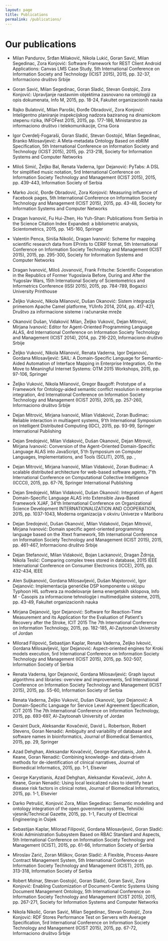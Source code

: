 ```yaml
---
layout: page
title: Publications
permalink: /publications/
---
```


# Our publications




* Milan Pandurov, Srđan Milaković, Nikola Lukić, Goran Savić, Milan Segedinac, Zora Konjović: Software Framework for REST Client Android Applications: Canvas LMS Case Study, 5th International Conference on Information Society and Technology (ICIST 2015), 2015, pp. 32-37, Informaciono društvo Srbije

* Goran Savić, Milan Segedinac, Goran Sladić, Stevan Gostojić, Zora Konjović: Upravljanje nastavnim objektima zasnovano na ontologiji za opis dokumenata, Info M, 2015, pp. 18-24, Fakultet organizacionih nauka

* Rajko Bulatović, Milan Paroški, Ðorđe Obradović, Zora Konjović: Inteligentno planiranje inspekcijskog nadzora baziranog na dinamickom stepenu rizika, INFOFest 2015, 2015, pp. 177-186, Ministarstvo za informaciono društvo i telekomunikacije, Crna Gora

* Igor Cverdelj-Fogaraši, Goran Sladić, Stevan Gostojić, Milan Segedinac, Branko Milosavljević: A Meta-metadata Ontology Based on ebRIM Specification, 5th International Conference on Information Society and Technology (ICIST 2015), 2015, pp. 213-218, Society for Information Systems and Computer Networks

* Miloš Simić, Željko Bal, Renata Vaderna, Igor Dejanović: PyTabs: A DSL for simplified music notation, 5rd International Conference on Information Society Technology and Management (ICIST 2015), 2015, pp. 439-443, Information Society of Serbia

* Marko Jocić, Đorđe Obradović, Zora Konjović: Measuring influence of Facebook pages, 5th International Conference on Information Society Technology and Management (ICIST 2015), 2015, pp. 43-48, Society for Information Systems and Computer Networks

* Dragan Ivanović, Fu Hui-Zhen, Ho Yuh-Shan: Publications from Serbia in the Science Citation Index Expanded: a bibliometric analysis, Scientometrics, 2015, pp. 145-160, Springer

* Valentin Penca, Siniša Nikolić, Dragan Ivanović: Scheme for mapping scientific research data from EPrints to CERIF format, 5th International Conference on Information Society Technology and Management (ICIST 2015), 2015, pp. 295-300, Society for Information Systems and Computer Networks

* Dragan Ivanović, Miloš Jovanović, Frank Fritsche: Scientific Cooperation in the Republics of Former Yugoslavia Before, During and After the Yugoslav Wars, 15th International Society of Scientometrics and Informetrics Conference (ISSI 2015), 2015, pp. 784-789, Bogazici University Printhouse

* Željko Vuković, Nikola Milanović, Dušan Okanović: Sistem integracija primenom Apache Camel platforme, YUInfo 2014, 2014, pp. 417-421, Društvo za informacione sisteme i računarske mreže

* Okanović Dušan, Vidaković Milan, Željko Vuković, Dejan Mitrović, Mirjana Ivanović: Editor for Agent-Oriented Programming Language ALAS, 4rd International Conference on Information Society Technology and Management (ICIST 2014), 2014, pp. 216-220, Informaciono društvo Srbije

* Željko Vuković, Nikola Milanović, Renata Vaderna, Igor Dejanović, Gordana Milosavljević: SAIL: A Domain-Specific Language for Semantic-Aided Automation of Interface Mapping in Enterprise Integration, On the Move to Meaningful Internet Systems: OTM 2015 Workshops, 2015, pp. 97-106, Springer

* Željko Vuković, Nikola Milanović, Gregor Baugoff: Prototype of a Framework for Ontology-aided semantic conflict resolution in enterprise integration, 4rd International Conference on Information Society Technology and Management (ICIST 2015), 2015, pp. 257-260, Informaciono društvo Srbije

* Dejan Mitrović, Mirjana Ivanović, Milan Vidaković, Zoran Budimac: Reliable interaction in multiagent systems, 9'th International Symposium on Intelligent Distributed Computing (IDC), 2015, pp. 93-99, Springer International Publishing

* Dejan Sredojević, Milan Vidaković, Dušan Okanović, Dejan Mitrović, Mirjana Ivanović: Conversion of the Agent-Oriented Domain-Specific Language ALAS into JavaScript, 5'th Symposium on Computer Languages, Implementations, and Tools (SCLIT), 2015, pp. , 

* Dejan Mitrović, Mirjana Ivanović, Milan Vidaković, Zoran Budimac: A scalable distributed architecture for web-based software agents, 7'th International Conference on Computational Collective Intelligence (ICCCI), 2015, pp. 67-76, Springer International Publishing

* Dejan Sredojević, Milan Vidaković, Dušan Okanović: Integration of Agent Domain-Specific Language ALAS into Extensible Java-Based Framework XJAF, 34'th International Conference on Organizational Science Development INTERNATIONALIZATION AND COOPERATION, 2015, pp. 1037-1043, Moderna organizacija v okviru Univerze v Mariboru

* Dejan Sredojević, Dušan Okanović, Milan Vidaković, Dejan Mitrović, Mirjana Ivanović: Domain specific agent-oriented programming language based on the Xtext framework, 5th International Conference on Information Society Technology and Management (ICIST 2015), 2015, pp. 461-467, Informaciono društvo Srbije

* Dejan Stefanović, Milan Vidaković, Bojan Lackanović, Dragan Ždrnja, Nikola Teslić: Comparing complex trees stored in database, 2015 IEEE International Conference on Consumer Electronics (ICCE), 2015, pp. 432-434, IEEE

* Alen Suljkanović, Gordana Milosavljević, Dušan Majstorović, Igor Dejanović: Implementacija generičke DSP komponente u sklopu Typhoon HIL softvera za modelovanje šema energetskih sklopova, Info M - Časopis za informacione tehnologije i multimedijalne sisteme, 2015, pp. 43-49, Fakultet organizacionih nauka

* Mirjana Dejanović, Igor Dejanović: Software for Reaction-Time Measurement and its Application for the Evaluation of Patient's Recovery after the Stroke, ICIT 2015 The 7th International Conference on Information Technology, 2015, pp. 182-185, Al-Zaytoonah University of Jordan

* Milorad Filipović, Sebastijan Kaplar, Renata Vaderna, Željko Ivković, Gordana Milosavljević, Igor Dejanović: Aspect-oriented engines for Kroki models execution, 5rd International Conference on Information Society Technology and Management (ICIST 2015), 2015, pp. 502-507, Information Society of Serbia

* Renata Vaderna, Igor Dejanović, Gordana Milosavljević: Graph layout algorithms and libraries: overview and improvements, 5rd International Conference on Information Society Technology and Management (ICIST 2015), 2015, pp. 55-60, Information Society of Serbia

* Renata Vaderna, Željko Vuković, Dušan Okanović, Igor Dejanović: A Domain-Specific Language for Service Level Agreement Specification, ICIT 2015 The 7th International Conference on Information Technology, 2015, pp. 693-697, Al-Zaytoonah University of Jordan

* Geraint Duck, Aleksandar Kovačević, David L. Robertson, Robert Stevens, Goran Nenadić: Ambiguity and variability of database and software names in bioinformatics, Journal of Biomedical Semantics, 2015, pp. 29, Springer

* Azad Dehghan, Aleksandar Kovačević, George Karystianis, John A. Keane, Goran Nenadić: Combining knowledge- and data-driven methods for de-identification of clinical narratives, Journal of Biomedical Informatics, 2015, pp. 1-1, Elsevier

* George Karystianis, Azad Dehghan, Aleksandar Kovačević, John A. Keane, Goran Nenadić: Using local lexicalized rules to identify heart disease risk factors in clinical notes, Journal of Biomedical Informatics, 2015, pp. 1-1, Elsevier

* Darko Petrušić, Konjović Zora, Milan Segedinac: Semantic modelling and ontology integration of the open government systems, Tehnički vjesnik/Technical Gazette, 2015, pp. 1-1, Faculty of Electrical Engineering in Osijek

* Sebastijan Kaplar, Milorad Filipović, Gordana Milosavljević, Goran Sladić: Kroki Administration Subsystem Based on RBAC Standard and Aspects, 5th International Conference on Information Society Technology and Management (ICIST), 2015, pp. 61-66, Information Society of Serbia

* Miroslav Zarić, Zoran Miškov, Goran Sladić: A Flexible, Process-Aware Contract Management System, 5th International Conference on Information Society Technology and Management (ICIST), 2015, pp. 313-318, Information Society of Serbia

* Robert Molnar, Stevan Gostojić, Goran Sladić, Goran Savić, Zora Konjović: Enabling Customization of Document-Centric Systems Using Document Management Ontology, 5th International Conference on Information Society Technology and Management (ICIST 2015), 2015, pp. 267-271, Society for Information Systems and Computer Networks

* Nikola Nikolić, Goran Savić, Milan Segedinac, Stevan Gostojić, Zora Konjović: RDF Stores Performance Test on Servers with Average Specification, 5rd International Conference on Information Society Technology and Management (ICIST 2015), 2015, pp. 67-72, Informaciono društvo Srbije

